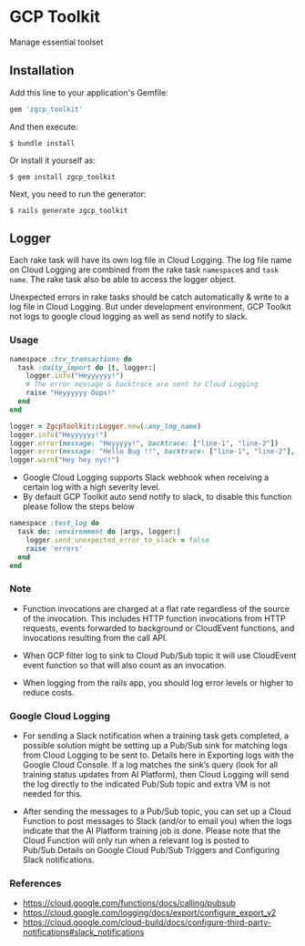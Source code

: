 # GCP Toolkit
Manage essential toolset

## Installation

Add this line to your application's Gemfile:

```ruby
gem 'zgcp_toolkit'
```

And then execute:

    $ bundle install

Or install it yourself as:

    $ gem install zgcp_toolkit

Next, you need to run the generator:

    $ rails generate zgcp_toolkit

## Logger
Each rake task will have its own log file in Cloud Logging. The log file name on Cloud Logging are combined from the rake task `namespace`s and `task name`. The rake task also be able to access the logger object.

Unexpected errors in rake tasks should be catch automatically & write to a log file in Cloud Logging. But under development environment, GCP Toolkit not logs to google cloud logging as well as send notify to slack.

### Usage

```ruby
namespace :tcv_transactions do
  task :daily_import do |t, logger:|
    logger.info("Heyyyyyy!")
    # The error message & backtrace are sent to Cloud Logging
    raise "Heyyyyyy Oops!"
  end
end
```

```ruby
logger = ZgcpToolkit::Logger.new(:any_log_name)
logger.info("Heyyyyyy!")
logger.error(message: "Heyyyyy!", backtrace: ["line-1", "line-2"])
logger.error(message: "Hello Bug !!", backtrace: ["line-1", "line-2"], push_slack: true)
logger.warn("Hey hey nyc!")
```

- Google Cloud Logging supports Slack webhook when receiving a certain log with a high severity level.
- By default GCP Toolkit auto send notify to slack, to disable this function please follow the steps below 

```ruby
namespace :test_log do 
  task do: :environment do |args, logger:|
    logger.send_unexpected_error_to_slack = false
    raise 'errors'
  end
end
```

### Note

- Function invocations are charged at a flat rate regardless of the source of the invocation. This includes HTTP function invocations from HTTP requests, events forwarded to background or CloudEvent functions, and invocations resulting from the call API.

- When GCP filter log to sink to Cloud Pub/Sub topic it will use CloudEvent event function so that will also count as an invocation.
- When logging from the rails app, you should log error levels or higher to reduce costs.

### Google Cloud Logging
- For sending a Slack notification when a training task gets completed, a possible solution might be setting up a Pub/Sub sink for matching logs from Cloud Logging to be sent to. Details here in Exporting logs with the Google Cloud Console. If a log matches the sink’s query (look for all training status updates from AI Platform), then Cloud Logging will send the log directly to the indicated Pub/Sub topic and extra VM is not needed for this.

- After sending the messages to a Pub/Sub topic, you can set up a Cloud Function to post messages to Slack (and/or to email you) when the logs indicate that the AI Platform training job is done. Please note that the Cloud Function will only run when a relevant log is posted to Pub/Sub.Details on Google Cloud Pub/Sub Triggers and Configuring Slack notifications.

### References
- https://cloud.google.com/functions/docs/calling/pubsub
- https://cloud.google.com/logging/docs/export/configure_export_v2
- https://cloud.google.com/cloud-build/docs/configure-third-party-notifications#slack_notifications
